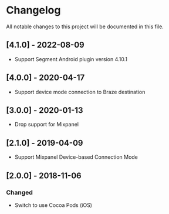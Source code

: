 # Changelog
All notable changes to this project will be documented in this file.

## [4.1.0] - 2022-08-09
- Support Segment Android plugin version 4.10.1

## [4.0.0] - 2020-04-17
- Support device mode connection to Braze destination

## [3.0.0] - 2020-01-13
- Drop support for Mixpanel

## [2.1.0] - 2019-04-09
- Support Mixpanel Device-based Connection Mode

## [2.0.0] - 2018-11-06
### Changed
- Switch to use Cocoa Pods (iOS)
